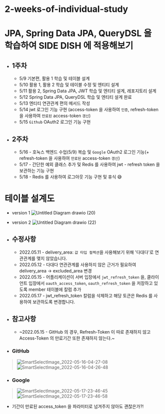 # 2-weeks-of-individual-study

# JPA, Spring Data JPA, QueryDSL 을 학습하여 SIDE DISH 에 적용해보기

- ## 1주차

  - 5/9 기본편, 활용 1 학습 및 테이블 설계
  - 5/10 활용 1, 활용 2 학습 및 테이블 수정 및 엔티티 설계
  - 5/11 활용 2, Spring Data JPA, JWT 학습 및 엔티티 설계, 레포지토리 설계
  - 5/12 Spring Data JPA, QueryDSL 학습 및 엔티티 설계 완료
  - 5/13 엔티티 연관관계 편의 메서드 작성
  - 5/14 jwt 로그인 기능 구현 (access-token 을 사용하여 `인증`, refresh-token 을 사용하여 `만료된` access-token `갱신`)
  - 5/15 `Github` OAuth2 로그인 기능 구현

- ## 2주차

  - 5/16 - 호눅스 백엔드 수업(5/9) 복습 및 `Google` OAuth2 로그인 기능(+ refresh-token 을 사용하여 `만료된` access-token `갱신`)
  - 5/17 - 간단한 예외 클래스 추가 및 Redis 를 사용하여 jwt - refresh token 을 보관하는 기능 구현
  - 5/18 - Redis 를 사용하여 로그아웃 기능 구현 및 휴식 😅

# 테이블 설계도
- version 1
![Untitled Diagram drawio (20)](https://user-images.githubusercontent.com/47964708/168468785-e8ed36dc-5091-4628-9995-8236e5210f9d.png)  
- version 2
![Untitled Diagram drawio (22)](https://user-images.githubusercontent.com/47964708/168885730-90a4bc28-125c-4239-93ff-ab3006bf6670.png)  

- ## 수정사항
  - 2022.05.11 - delivery_area: `값 타입 컬렉션`을 사용해보기 위해 '다대다'로 연관관계를 맺지 않았습니다.
  - 2022.05.12 - 다대다 연관관계를 사용하지 않은 근거가 필요하여 delivery_area -> excluded_area 변경
  - 2022.05.15 - 어플리케이션이 서버 입장에서 `jwt_refresh_token` 을, 클라이언트 입장에서 `oauth_access_token`, `oauth_refresh_token` 을 저장하고 있도록 member 테이블에 칼럼 추가
  - 2022.05.17 - jwt_refresh_token 칼럼을 삭제하고 해당 토큰은 Redis 를 사용하여 보관하도록 변경합니다.

- ## 참고사항
  - ~2022.05.15 - GitHub 의 경우, Refresh-Token 이 따로 존재하지 않고 Access-Token 의 만료기간 또한 존재하지 않는다.~
- ### GitHub
> ![SmartSelectImage_2022-05-16-04-27-08](https://user-images.githubusercontent.com/47964708/168490486-e473ac2b-9296-45c2-b68a-49d1b9cbf15f.png) 
> ![SmartSelectImage_2022-05-16-04-26-48](https://user-images.githubusercontent.com/47964708/168490490-c633428b-cad9-41d0-8c85-1b63d25160f6.png)  
- ### Google
> ![SmartSelectImage_2022-05-17-23-46-45](https://user-images.githubusercontent.com/47964708/168849658-eddef90e-be40-4b02-848b-218067927bb4.png)  
> ![SmartSelectImage_2022-05-17-23-46-58](https://user-images.githubusercontent.com/47964708/168840435-083107a0-f80f-48f3-81ee-5c4737d29c25.png)  
- 기간이 만료된 access_token 을 파라미터로 넘겨주지 않아도 괜찮은가?!
